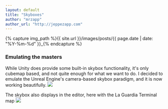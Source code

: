 ```yaml
---
layout: default
title: "Skyboxes"
author: "mrzapp"
author_url: "http://jeppezapp.com"
---
```

{% capture img_path %}{{ site.url }}/images/posts/{{ page.date | date: "%Y-%m-%d" }}_{% endcapture %}

### Emulating the masters
While Unity does provide some built-in skybox functionality, it's only cubemap based, and not quite enough for what we want to do. I decided to emulate the Unreal Engine's camera-based skybox paradigm, and it is now working beautifully.
<a data-lightbox="gallery" href="{{ img_path }}skybox.jpg"><img src="{{ img_path }}skybox.jpg" /></a>

The skybox also displays in the editor, here with the La Guardia Terminal map
<a data-lightbox="gallery" href="{{ img_path }}editor.jpg"><img src="{{ img_path }}editor.jpg" /></a>
